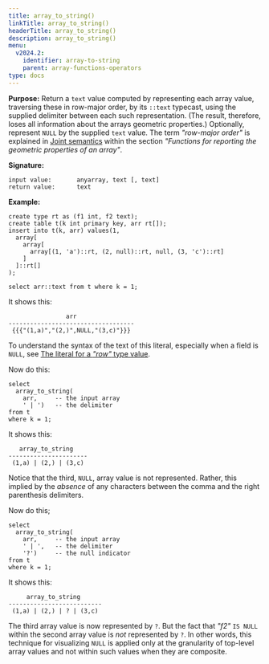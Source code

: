 ```yaml
---
title: array_to_string()
linkTitle: array_to_string()
headerTitle: array_to_string()
description: array_to_string()
menu:
  v2024.2:
    identifier: array-to-string
    parent: array-functions-operators
type: docs
---
```


**Purpose:** Return a `text` value computed by representing each array value, traversing these in row-major order, by its `::text` typecast, using the supplied delimiter between each such representation. (The result, therefore, loses all information about the arrays geometric properties.) Optionally, represent `NULL` by the supplied `text` value. The term _"row-major order"_ is explained in [Joint semantics](../properties/#joint-semantics) within the section _"Functions for reporting the geometric properties of an array"_.

**Signature:**
```
input value:       anyarray, text [, text]
return value:      text
```

**Example:**
```plpgsql
create type rt as (f1 int, f2 text);
create table t(k int primary key, arr rt[]);
insert into t(k, arr) values(1,
  array[
    array[
      array[(1, 'a')::rt, (2, null)::rt, null, (3, 'c')::rt]
    ]
  ]::rt[]
);

select arr::text from t where k = 1;
```
It shows this:
```
                arr
-----------------------------------
 {{{"(1,a)","(2,)",NULL,"(3,c)"}}}
```
To understand the syntax of the text of this literal, especially when a field is `NULL`, see  [The literal for a _"row"_ type value](../../literals/row/).

Now do this:
```plpgsql
select
  array_to_string(
    arr,     -- the input array
    ' | ')   -- the delimiter
from t
where k = 1;
```
It shows this:
```
   array_to_string
----------------------
 (1,a) | (2,) | (3,c)
```
Notice that the third, `NULL`, array value is not represented. Rather, this implied by the _absence_ of any characters between the comma and the right parenthesis delimiters.

Now do this;
```plpgsql
select
  array_to_string(
    arr,     -- the input array
    ' | ',   -- the delimiter
    '?')     -- the null indicator
from t
where k = 1;
```
It shows this:
```
     array_to_string
--------------------------
 (1,a) | (2,) | ? | (3,c)
```

The third array value is now represented by `?`. But the fact that _"f2"_ `IS NULL` within the second array value is _not_ represented by `?`. In other words, this technique for visualizing `NULL` is applied only at the granularity of top-level array values and not within such values when they are composite.
